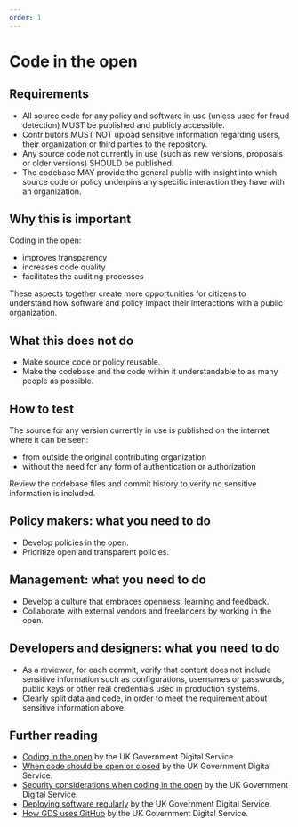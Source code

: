 ```yaml
---
order: 1
---
```

# Code in the open

<!-- SPDX-License-Identifier: CC0-1.0 -->
<!-- written in 2019 - 2022 by The Foundation for Public Code <info@publiccode.net> -->

## Requirements

* All source code for any policy and software in use (unless used for fraud detection) MUST be published and publicly accessible.
* Contributors MUST NOT upload sensitive information regarding users, their organization or third parties to the repository.
* Any source code not currently in use (such as new versions, proposals or older versions) SHOULD be published.
* The codebase MAY provide the general public with insight into which source code or policy underpins any specific interaction they have with an organization.

## Why this is important

Coding in the open:

* improves transparency
* increases code quality
* facilitates the auditing processes

These aspects together create more opportunities for citizens to understand how software and policy impact their interactions with a public organization.

## What this does not do

* Make source code or policy reusable.
* Make the codebase and the code within it understandable to as many people as possible.

## How to test

The source for any version currently in use is published on the internet where it can be seen:

* from outside the original contributing organization
* without the need for any form of authentication or authorization

Review the codebase files and commit history to verify no sensitive information is included.

## Policy makers: what you need to do

* Develop policies in the open.
* Prioritize open and transparent policies.

## Management: what you need to do

* Develop a culture that embraces openness, learning and feedback.
* Collaborate with external vendors and freelancers by working in the open.

## Developers and designers: what you need to do

* As a reviewer, for each commit, verify that content does not include sensitive information such as configurations, usernames or passwords, public keys or other real credentials used in production systems.
* Clearly split data and code, in order to meet the requirement about sensitive information above.

## Further reading

* [Coding in the open](https://gds.blog.gov.uk/2012/10/12/coding-in-the-open/) by the UK Government Digital Service.
* [When code should be open or closed](https://www.gov.uk/government/publications/open-source-guidance/when-code-should-be-open-or-closed) by the UK Government Digital Service.
* [Security considerations when coding in the open](https://www.gov.uk/government/publications/open-source-guidance/security-considerations-when-coding-in-the-open) by the UK Government Digital Service.
* [Deploying software regularly](https://www.gov.uk/service-manual/technology/deploying-software-regularly) by the UK Government Digital Service.
* [How GDS uses GitHub](https://gdstechnology.blog.gov.uk/2014/01/27/how-we-use-github/) by the UK Government Digital Service.
